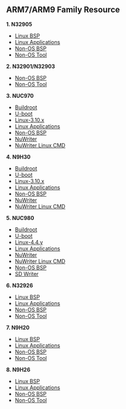 ARM7/ARM9 Family Resource
------------------------

**1. N32905**
- [Linux BSP](https://github.com/OpenNuvoton/N32905_Linux_BSP)
- [Linux Applications](https://github.com/OpenNuvoton/N32905_Linux_Applications)
- [Non-OS BSP](https://github.com/OpenNuvoton/N32905_NonOS_BSP)
- [Non-OS Tool](https://github.com/OpenNuvoton/N32905_NonOS_Tool)

**2. N32901/N32903**
- [Non-OS BSP](https://github.com/OpenNuvoton/N32901-3_NonOS_BSP)
- [Non-OS Tool](https://github.com/OpenNuvoton/N32905_NonOS_Tool)

**3. NUC970**
- [Buildroot](https://github.com/OpenNuvoton/NUC970_Buildroot)
- [U-boot](https://github.com/OpenNuvoton/NUC970_U-Boot_v2016.11)
- [Linux-3.10.x](https://github.com/OpenNuvoton/NUC970_Linux_Kernel)
- [Linux Applications](https://github.com/OpenNuvoton/NUC970_Linux_Applications)
- [Non-OS BSP](https://github.com/OpenNuvoton/NUC970_NonOS_BSP)
- [NuWriter](https://github.com/OpenNuvoton/NUC970_NuWriter)
- [NuWriter Linux CMD](https://github.com/OpenNuvoton/NUC970_NuWriter_CMD)

**4. N9H30**
- [Buildroot](https://github.com/OpenNuvoton/NUC970_Buildroot)
- [U-boot](https://github.com/OpenNuvoton/NUC970_U-Boot_v2016.11)
- [Linux-3.10.x](https://github.com/OpenNuvoton/NUC970_Linux_Kernel)
- [Linux Applications](https://github.com/OpenNuvoton/NUC970_Linux_Applications)
- [Non-OS BSP](https://github.com/OpenNuvoton/N9H30_emWin_NonOS)
- [NuWriter](https://github.com/OpenNuvoton/NUC970_NuWriter)
- [NuWriter Linux CMD](https://github.com/OpenNuvoton/NUC970_NuWriter_CMD)

**5. NUC980**
- [Buildroot](https://github.com/OpenNuvoton/NUC970_Buildroot)
- [U-boot](https://github.com/OpenNuvoton/NUC970_U-Boot_v2016.11)
- [Linux-4.4.y](https://github.com/OpenNuvoton/NUC980-linux-4.4.y)
- [Linux Applications](https://github.com/OpenNuvoton/NUC980_Linux_Applications)
- [NuWriter](https://github.com/OpenNuvoton/NUC980_NuWriter)
- [NuWriter Linux CMD](https://github.com/OpenNuvoton/NUC980_NuWriter_CMD)
- [Non-OS BSP](https://github.com/OpenNuvoton/NUC980_NonOS_BSP)
- [SD Writer](https://github.com/OpenNuvoton/NUC980_SDWriter)

**6. N32926**
- [Linux BSP](https://github.com/OpenNuvoton/N32926_Linux_BSP)
- [Linux Applications](https://github.com/OpenNuvoton/N32926_Linux_Applications)
- [Non-OS BSP](https://github.com/OpenNuvoton/N32926_NonOS_BSP)
- [Non-OS Tool](https://github.com/OpenNuvoton/N32905_NonOS_Tool)

**7. N9H20**
- [Linux BSP](https://github.com/OpenNuvoton/N32905_Linux_BSP)
- [Linux Applications](https://github.com/OpenNuvoton/N32905_Linux_Applications)
- [Non-OS BSP](https://github.com/OpenNuvoton/N9H20_emWin_NonOS)
- [Non-OS Tool](https://github.com/OpenNuvoton/N32905_NonOS_Tool)

**8. N9H26**
- [Linux BSP](https://github.com/OpenNuvoton/N32926_Linux_BSP)
- [Linux Applications](https://github.com/OpenNuvoton/N32926_Linux_Applications)
- [Non-OS BSP](https://github.com/OpenNuvoton/N9H26_emWin_NonOS)
- [Non-OS Tool](https://github.com/OpenNuvoton/N32905_NonOS_Tool)

